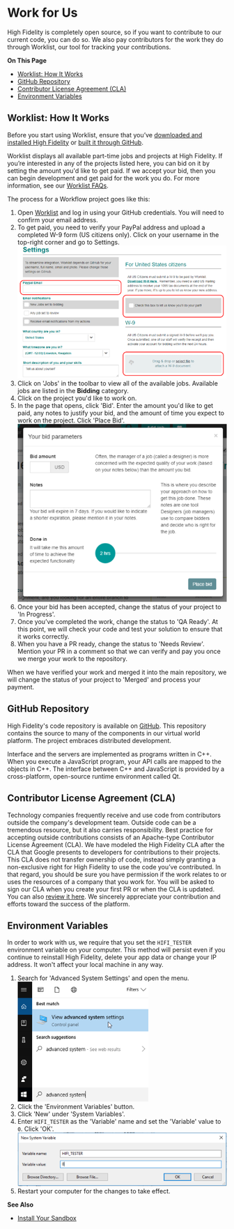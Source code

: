# Work for Us

High Fidelity is completely open source, so if you want to contribute to our current code, you can do so. We also pay contributors for the work they do through Worklist, our tool for tracking your contributions.

**On This Page**

* [Worklist: How It Works](#worklist-how-it-works)
* [GitHub Repository](#github-repository) 
* [Contributor License Agreement (CLA)](#contributor-license-agreement-cla)
* [Environment Variables](#environment-variables)

## Worklist: How It Works

Before you start using Worklist, ensure that you’ve [downloaded and installed High Fidelity](https://highfidelity.com/download/sandbox) or [built it through GitHub](build-guide).

Worklist displays all available part-time jobs and projects at High Fidelity. If you’re interested in any of the projects listed here, you can bid on it by setting the amount you'd like to get paid. If we accept your bid, then you can begin development and get paid for the work you do. For more information, see our [Worklist FAQs](https://worklist.net/help).

The process for a Workflow project goes like this:
1. Open [Worklist](https://worklist.net) and log in using your GitHub credentials. You will need to confirm your email address.
2. To get paid, you need to verify your PayPal address and upload a completed W-9 form (US citizens only). Click on your username in the top-right corner and go to Settings. ![](_images/get-paid.png)
3. Click on 'Jobs' in the toolbar to view all of the available jobs. Available jobs are listed in the **Bidding** category. 
4. Click on the project you'd like to work on. 
5. In the page that opens, click 'Bid'. Enter the amount you'd like to get paid, any notes to justify your bid, and the amount of time you expect to work on the project. Click 'Place Bid'. ![](_images/bid-parameters.PNG)
6. Once your bid has been accepted, change the status of your project to 'In Progress'. 
7. Once you’ve completed the work, change the status to 'QA Ready'. At this point, we will check your code and test your solution to ensure that it works correctly. 
8. When you have a PR ready, change the status to 'Needs Review'. Mention your PR in a comment so that we can verify and pay you once we merge your work to the repository.

When we have verified your work and merged it into the main repository, we will change the status of your project to 'Merged' and process your payment. 

## GitHub Repository

High Fidelity's code repository is available on [GitHub](https://github.com/highfidelity/hifi). This repository contains the source to many of the components in our virtual world platform. The project embraces distributed development.

Interface and the servers are implemented as programs written in C++. When you execute a JavaScript program, your API calls are mapped to the objects in C++. The interface between C++ and JavaScript is provided by a cross-platform, open-source runtime environment called Qt.

## Contributor License Agreement (CLA)

Technology companies frequently receive and use code from contributors outside the company's development team. Outside code can be a tremendous resource, but it also carries responsibility. Best practice for accepting outside contributions consists of an Apache-type Contributor License Agreement (CLA). We have modeled the High Fidelity CLA after the CLA that Google presents to developers for contributions to their projects. This CLA does not transfer ownership of code, instead simply granting a non-exclusive right for High Fidelity to use the code you’ve contributed. In that regard, you should be sure you have permission if the work relates to or uses the resources of a company that you work for. You will be asked to sign our CLA when you create your first PR or when the CLA is updated. You can also [review it here](https://gist.githubusercontent.com/hifi-gustavo/fef8f06a8233d42a0040d45c3efb97a9/raw/9981827eb94f0b18666083670b6f6a02929fb402/High%2520Fidelity%2520CLA). We sincerely appreciate your contribution and efforts toward the success of the platform.

## Environment Variables
In order to work with us, we require that you set the `HIFI_TESTER` environment variable on your computer. This method will persist even if you continue to reinstall High Fidelity, delete your app data or change your IP address. It won't affect your local machine in any way.

1. Search for 'Advanced System Settings' and open the menu. ![](_images/system-settings.png)
2. Click the 'Environment Variables' button. 
3. Click 'New' under 'System Variables'.
4. Enter `HIFI_TESTER` as the 'Variable' name and set the 'Variable' value to `0`. Click 'OK'. ![](_images/set-variable.png)
5. Restart your computer for the changes to take effect.

**See Also**

+ [Install Your Sandbox](../host/your-domain/install-domain#install-your-sandbox)